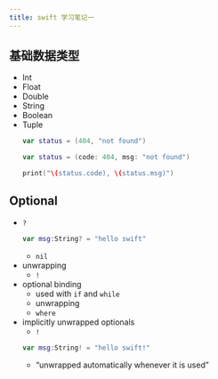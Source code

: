 ```yaml
---
title: swift 学习笔记一
---
```


## 基础数据类型

- Int
- Float
- Double
- String
- Boolean
- Tuple
  ```swift
  var status = (404, "not found")

  var status = (code: 404, msg: "not found")

  print("\(status.code), \(status.msg)")
  ```

## Optional


- `?`
  ```swift
  var msg:String? = "hello swift"
  ```
  - `nil`
- unwrapping
  - `!`
- optional binding
  - used with `if` and `while`
  - unwrapping
  - `where`
- implicitly unwrapped optionals
  - `!`
  ```swift
  var msg:String! = "hello swift!"
  ```
  - “unwrapped automatically whenever it is used”
